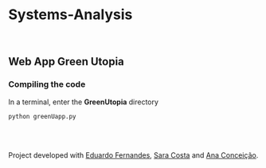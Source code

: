 # Systems-Analysis

<br>

## Web App Green Utopia

### Compiling the code

In a terminal, enter the **GreenUtopia** directory 
```
python greenUapp.py
```

<br>
<br>

Project developed with [Eduardo Fernandes](https://github.com/EduardoFernandesUA), [Sara Costa](https://github.com/saracarolina80) and [Ana Conceição](https://github.com/AnaConceicao26).
